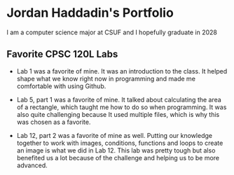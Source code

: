 
# Jordan Haddadin's Portfolio

I am a computer science major at CSUF and I hopefully graduate in 2028

## Favorite CPSC 120L Labs

* Lab 1 was a favorite of mine. It was an introduction to the class. It helped shape what we know right now in programming and made me comfortable with using Github.

* Lab 5, part 1 was a favorite of mine. It talked about calculating the area of a rectangle, which taught me how to do so when programming. It was also quite challenging because It used multiple files, which is why this was chosen as a favorite.

* Lab 12, part 2 was a favorite of mine as well. Putting our knowledge together to work with images, conditions, functions and loops to create an image is what we did in Lab 12. This lab was pretty tough but also benefited us a lot because of the challenge and helping us to be more advanced.


